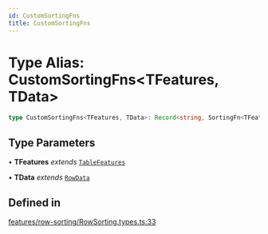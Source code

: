 ```yaml
---
id: CustomSortingFns
title: CustomSortingFns
---
```


# Type Alias: CustomSortingFns\<TFeatures, TData\>

```ts
type CustomSortingFns<TFeatures, TData>: Record<string, SortingFn<TFeatures, TData>>;
```

## Type Parameters

• **TFeatures** *extends* [`TableFeatures`](../interfaces/tablefeatures.md)

• **TData** *extends* [`RowData`](rowdata.md)

## Defined in

[features/row-sorting/RowSorting.types.ts:33](https://github.com/TanStack/table/blob/b1e6b79157b0debc7222660572b06c8b857f4605/packages/table-core/src/features/row-sorting/RowSorting.types.ts#L33)
